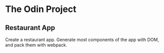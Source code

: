 # The Odin Project
## Restaurant App

Create a restaurant app. Generate most components of the app with DOM, and pack them with webpack.